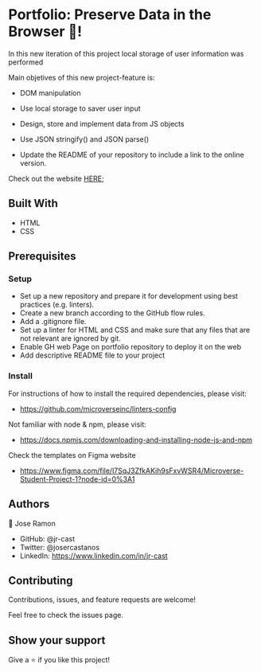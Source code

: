 # Portfolio: Preserve Data in the Browser 💾!

In this new iteration of this project local storage of user information was performed

Main objetives of this new project-feature is:

- DOM manipulation

- Use local storage to saver user input

- Design, store and implement data from JS objects

- Use JSON stringify() and JSON parse()

- Update the README of your repository to include a link to the online version.

Check out the website [HERE](https://jr-cast.github.io/Portfolio/);

## Built With

- HTML
- CSS

## Prerequisites

### Setup

- Set up a new repository and prepare it for development using best practices (e.g. linters).
- Create a new branch according to the GitHub flow rules.
- Add a .gitignore file.
- Set up a linter for HTML and CSS and make sure that any files that are not relevant are ignored by git.
- Enable GH web Page on portfolio repository to deploy it on the web
- Add descriptive README file to your project

### Install

For instructions of how to install the required dependencies, please visit:

- https://github.com/microverseinc/linters-config

Not familiar with node & npm, please visit:

- https://docs.npmjs.com/downloading-and-installing-node-js-and-npm

Check the templates on Figma website

- https://www.figma.com/file/l7SqJ3ZfkAKih9sFxvWSR4/Microverse-Student-Project-1?node-id=0%3A1

## Authors

:bust_in_silhouette: Jose Ramon

- GitHub: @jr-cast
- Twitter: @josercastanos
- LinkedIn: https://www.linkedin.com/in/jr-cast

## Contributing

Contributions, issues, and feature requests are welcome!

Feel free to check the issues page.

## Show your support

Give a :star: if you like this project!
